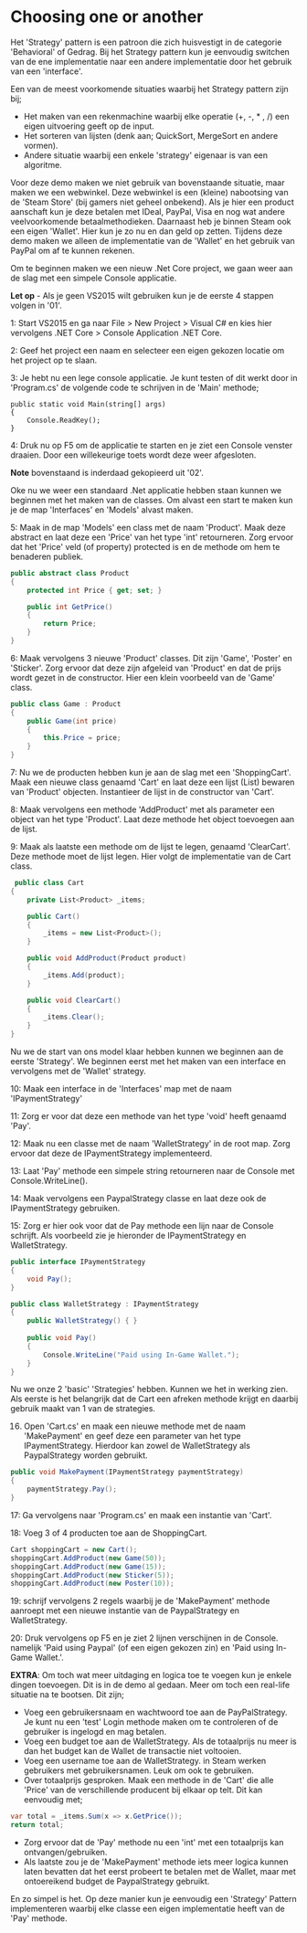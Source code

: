 # Choosing one or another

Het 'Strategy' pattern is een patroon die zich huisvestigt in de categorie 'Behavioral' of Gedrag. Bij het Strategy pattern kun je eenvoudig switchen van de ene implementatie naar een andere implementatie door het gebruik van een 'interface'. 

Een van de meest voorkomende situaties waarbij het Strategy pattern zijn bij;
- Het maken van een rekenmachine waarbij elke operatie (+, -, * , /) een eigen uitvoering geeft op de input.
- Het sorteren van lijsten (denk aan; QuickSort, MergeSort en andere vormen).
- Andere situatie waarbij een enkele 'strategy' eigenaar is van een algoritme.

Voor deze demo maken we niet gebruik van bovenstaande situatie, maar maken we een webwinkel. Deze webwinkel is een (kleine) nabootsing van de 'Steam Store' (bij gamers niet geheel onbekend). Als je hier een product aanschaft kun je deze betalen met IDeal, PayPal, Visa en nog wat andere veelvoorkomende betaalmethodieken. Daarnaast heb je binnen Steam ook een eigen 'Wallet'. Hier kun je zo nu en dan geld op zetten. Tijdens deze demo maken we alleen de implementatie van de 'Wallet' en het gebruik van PayPal om af te kunnen rekenen. 

Om te beginnen maken we een nieuw .Net Core project, we gaan weer aan de slag met een simpele Console applicatie.

**Let op** - Als je geen VS2015 wilt gebruiken kun je de eerste 4 stappen volgen in '01'.

1: Start VS2015 en ga naar File > New Project > Visual C# en kies hier vervolgens .NET Core > Console Application .NET Core.

2: Geef het project een naam en selecteer een eigen gekozen locatie om het project op te slaan.

3: Je hebt nu een lege console applicatie. Je kunt testen of dit werkt door in 'Program.cs' de volgende code te schrijven in de 'Main' methode;
````Csharp
public static void Main(string[] args)
{
    Console.ReadKey();
}
````

4: Druk nu op F5 om de applicatie te starten en je ziet een Console venster draaien. Door een willekeurige toets wordt deze weer afgesloten.

**Note** bovenstaand is inderdaad gekopieerd uit '02'. 

Oke nu we weer een standaard .Net applicatie hebben staan kunnen we beginnen met het maken van de classes. Om alvast een start te maken kun je de map 'Interfaces' en 'Models' alvast maken.

5: Maak in de map 'Models' een class met de naam 'Product'. Maak deze abstract en laat deze een 'Price' van het type 'int' retourneren. Zorg ervoor dat het 'Price' veld (of property) protected is en de methode om hem te benaderen publiek.
````csharp
public abstract class Product
{
    protected int Price { get; set; }

    public int GetPrice()
    {
        return Price;
    }
}
````
6: Maak vervolgens 3 nieuwe 'Product' classes. Dit zijn 'Game', 'Poster' en 'Sticker'. Zorg ervoor dat deze zijn afgeleid van 'Product' en dat de prijs wordt gezet in de constructor. Hier een klein voorbeeld van de 'Game' class.
````csharp
public class Game : Product
{
    public Game(int price)
    {
        this.Price = price;
    }
}
````
7: Nu we de producten hebben kun je aan de slag met een 'ShoppingCart'. Maak een nieuwe class genaamd 'Cart' en laat deze een lijst (List) bewaren van 'Product' objecten. Instantieer de lijst in de constructor van 'Cart'.

8: Maak vervolgens een methode 'AddProduct' met als parameter een object van het type 'Product'. Laat deze methode het object toevoegen aan de lijst.

9: Maak als laatste een methode om de lijst te legen, genaamd 'ClearCart'. Deze methode moet de lijst legen. Hier volgt de implementatie van de Cart class.

````csharp
 public class Cart
{
    private List<Product> _items;

    public Cart()
    {
        _items = new List<Product>();
    }

    public void AddProduct(Product product)
    {
        _items.Add(product);
    }

    public void ClearCart()
    {
        _items.Clear();
    }
}
````

Nu we de start van ons model klaar hebben kunnen we beginnen aan de eerste 'Strategy'. We beginnen eerst met het maken van een interface en vervolgens met de 'Wallet' strategy.

10: Maak een interface in de 'Interfaces' map met de naam 'IPaymentStrategy'

11: Zorg er voor dat deze een methode van het type 'void' heeft genaamd 'Pay'.

12: Maak nu een classe met de naam 'WalletStrategy' in de root map. Zorg ervoor dat deze de IPaymentStrategy implementeerd.

13: Laat 'Pay' methode een simpele string retourneren naar de Console met Console.WriteLine().

14: Maak vervolgens een PaypalStrategy classe en laat deze ook de IPaymentStrategy gebruiken. 

15: Zorg er hier ook voor dat de Pay methode een lijn naar de Console schrijft. Als voorbeeld zie je hieronder de IPaymentStrategy en WalletStrategy.

````csharp
public interface IPaymentStrategy
{
    void Pay();
}

public class WalletStrategy : IPaymentStrategy
{
    public WalletStrategy() { }
    
    public void Pay()
    {
        Console.WriteLine("Paid using In-Game Wallet.");
    }
}
````

Nu we onze 2 'basic' 'Strategies' hebben. Kunnen we het in werking zien. Als eerste is het belangrijk dat de Cart een afreken methode krijgt en daarbij gebruik maakt van 1 van de strategies.

16. Open 'Cart.cs' en maak een nieuwe methode met de naam 'MakePayment' en geef deze een parameter van het type IPaymentStrategy. Hierdoor kan zowel de WalletStrategy als PaypalStrategy worden gebruikt.

````csharp
public void MakePayment(IPaymentStrategy paymentStrategy)
{
    paymentStrategy.Pay();
}
````

17: Ga vervolgens naar 'Program.cs' en maak een instantie van 'Cart'.

18: Voeg 3 of 4 producten toe aan de ShoppingCart.

````csharp
Cart shoppingCart = new Cart();
shoppingCart.AddProduct(new Game(50));
shoppingCart.AddProduct(new Game(15));
shoppingCart.AddProduct(new Sticker(5));
shoppingCart.AddProduct(new Poster(10));    
````

19: schrijf vervolgens 2 regels waarbij je de 'MakePayment' methode aanroept met een nieuwe instantie van de PaypalStrategy en WalletStrategy. 

20: Druk vervolgens op F5 en je ziet 2 lijnen verschijnen in de Console. namelijk 'Paid using Paypal' (of een eigen gekozen zin) en 'Paid using In-Game Wallet.'.

**EXTRA**: Om toch wat meer uitdaging en logica toe te voegen kun je enkele dingen toevoegen. Dit is in de demo al gedaan. Meer om toch een real-life situatie na te bootsen. Dit zijn;

- Voeg een gebruikersnaam en wachtwoord toe aan de PayPalStrategy. Je kunt nu een 'test' Login methode maken om te controleren of de gebruiker is ingelogd en mag betalen.
- Voeg een budget toe aan de WalletStrategy. Als de totaalprijs nu meer is dan het budget kan de Wallet de transactie niet voltooien.
- Voeg een username toe aan de WalletStrategy. in Steam werken gebruikers met gebruikersnamen. Leuk om ook te gebruiken. 
- Over totaalprijs gesproken. Maak een methode in de 'Cart' die alle 'Price' van de verschillende producent bij elkaar op telt. Dit kan eenvoudig met;

````csharp
var total = _items.Sum(x => x.GetPrice());
return total;
````

- Zorg ervoor dat de 'Pay' methode nu een 'int' met een totaalprijs kan ontvangen/gebruiken. 
- Als laatste zou je de 'MakePayment' methode iets meer logica kunnen laten bevatten dat het eerst probeert te betalen met de Wallet, maar met ontoereikend budget de PaypalStrategy gebruikt.


En zo simpel is het. Op deze manier kun je eenvoudig een 'Strategy' Pattern implementeren waarbij elke classe een eigen implementatie heeft van de 'Pay' methode. 


